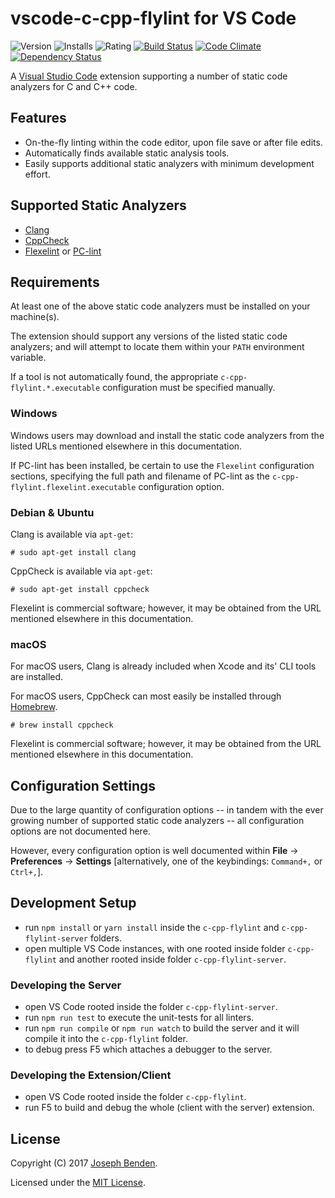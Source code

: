 # vscode-c-cpp-flylint for VS Code

![Version](https://vsmarketplacebadge.apphb.com/version-short/jbenden.c-cpp-flylint.svg)
![Installs](https://vsmarketplacebadge.apphb.com/installs-short/jbenden.c-cpp-flylint.svg)
![Rating](https://vsmarketplacebadge.apphb.com/rating-short/jbenden.c-cpp-flylint.svg)
[![Build Status](https://travis-ci.org/jbenden/vscode-c-cpp-flylint.svg?branch=master)](https://travis-ci.org/jbenden/vscode-c-cpp-flylint)
[![Code Climate](https://codeclimate.com/github/jbenden/vscode-c-cpp-flylint/badges/gpa.svg)](https://codeclimate.com/github/jbenden/vscode-c-cpp-flylint)
[![Dependency Status](https://gemnasium.com/badges/github.com/jbenden/vscode-c-cpp-flylint.svg)](https://gemnasium.com/github.com/jbenden/vscode-c-cpp-flylint)

A [Visual Studio Code](https://code.visualstudio.com/) extension
supporting a number of static code analyzers for C and C++ code.

## Features

* On-the-fly linting within the code editor, upon file save or after
  file edits.
* Automatically finds available static analysis tools.
* Easily supports additional static analyzers with minimum
  development effort.

## Supported Static Analyzers

* [Clang](https://clang.llvm.org/)
* [CppCheck](http://cppcheck.sourceforge.net/)
* [Flexelint](http://www.gimpel.com/html/flex.htm) or
  [PC-lint](http://www.gimpel.com/html/pcl.htm)

## Requirements

At least one of the above static code analyzers must be installed
on your machine(s).

The extension should support any versions of the listed static code
analyzers; and will attempt to locate them within your `PATH`
environment variable.

If a tool is not automatically found, the appropriate
`c-cpp-flylint.*.executable` configuration must be specified manually.

### Windows

Windows users may download and install the static code analyzers
from the listed URLs mentioned elsewhere in this documentation.

If PC-lint has been installed, be certain to use the `Flexelint`
configuration sections, specifying the full path and filename
of PC-lint as the `c-cpp-flylint.flexelint.executable`
configuration option.

### Debian & Ubuntu

Clang is available via `apt-get`:

    # sudo apt-get install clang

CppCheck is available via `apt-get`:

    # sudo apt-get install cppcheck

Flexelint is commercial software; however, it may be obtained from
the URL mentioned elsewhere in this documentation.

### macOS

For macOS users, Clang is already included when Xcode and its' CLI
tools are installed.

For macOS users, CppCheck can most easily be installed through
[Homebrew](https://brew.sh/).

    # brew install cppcheck

Flexelint is commercial software; however, it may be obtained from
the URL mentioned elsewhere in this documentation.

## Configuration Settings

Due to the large quantity of configuration options -- in tandem with the
ever growing number of supported static code analyzers -- all
configuration options are not documented here.

However, every configuration option is well documented within
**File** -> **Preferences** -> **Settings** [alternatively, one of the keybindings: `Command+,` or `Ctrl+,`].

## Development Setup

* run `npm install` or `yarn install` inside the `c-cpp-flylint`
  and `c-cpp-flylint-server` folders.
* open multiple VS Code instances, with one rooted inside folder
  `c-cpp-flylint` and another rooted inside folder
  `c-cpp-flylint-server`.

### Developing the Server

* open VS Code rooted inside the folder `c-cpp-flylint-server`.
* run `npm run test` to execute the unit-tests for all linters.
* run `npm run compile` or `npm run watch` to build the server
  and it will compile it into the `c-cpp-flylint` folder.
* to debug press F5 which attaches a debugger to the server.

### Developing the Extension/Client

* open VS Code rooted inside the folder `c-cpp-flylint`.
* run F5 to build and debug the whole (client with the
  server) extension.

## License

Copyright (C) 2017 [Joseph Benden](mailto:joe@benden.us).

Licensed under the [MIT License](https://opensource.org/licenses/MIT).
